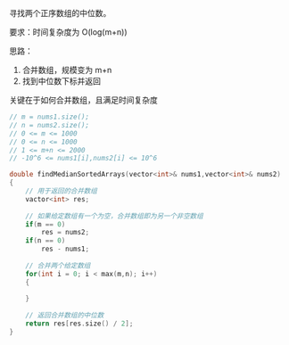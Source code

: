 

寻找两个正序数组的中位数。

要求：时间复杂度为 O(log(m+n))

思路：

1. 合并数组，规模变为 m+n
2. 找到中位数下标并返回

关键在于如何合并数组，且满足时间复杂度



```c++
// m = nums1.size();
// n = nums2.size();
// 0 <= m <= 1000
// 0 <= n <= 1000
// 1 <= m+n <= 2000
// -10^6 <= nums1[i],nums2[i] <= 10^6

double findMedianSortedArrays(vector<int>& nums1,vector<int>& nums2)
{
    // 用于返回的合并数组
    vactor<int> res;  
    
    // 如果给定数组有一个为空，合并数组即为另一个非空数组
    if(m == 0)
        res = nums2;
    if(n == 0)
        res - nums1;
    
    // 合并两个给定数组   
    for(int i = 0; i < max(m,n); i++)
    {
        
    }
    
    // 返回合并数组的中位数
    return res[res.size() / 2];
}
```

